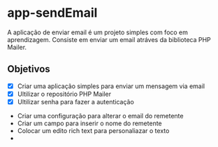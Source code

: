 # app-sendEmail

A aplicação de enviar email é um projeto simples com foco em aprendizagem. 
Consiste em enviar um email atráves da biblioteca PHP Mailer.

## Objetivos

- [X] Criar uma aplicação simples para enviar um mensagem via email
- [X] Ultilizar o repositório PHP Mailer
- [X] Ultilizar senha para fazer a autenticação
- Criar uma configuração para alterar o email do remetente
- Criar um campo para inserir o nome do remetente
- Colocar um edito rich text para personaliazar o texto
- 
